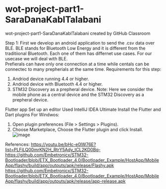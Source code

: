 # wot-project-part1-SaraDanaKablTalabani
wot-project-part1-SaraDanaKablTalabani created by GitHub Classroom

Step 1:
First we develop an android application to send the .csv data over BLE. 
BLE stands for Bluetooth Low Energy and it is different from the traditiional Bluetooth.
Each one of them has differnet use cases. For our usecase we will deal with BLE.  
Prefierals can have only one connection at a time while centals can be connectec to many prepherials at the same time.
Requirements for this step:
1. Andriod device running 4.4 or higher.
2. Andriod device with Bluetooth 4.4 or higher.
3. STM32 Discovery as a prepheral device. 
Note: Here we consider the mobile phone as a central device and the STM32 Discovery as a prepheral device.


Flutter app
Set up an editor
Used IntelliJ IDEA Ultimate
Install the Flutter and Dart plugins
For Windwos:
1. Open plugin preferences (File > Settings > Plugins).
2. Choose Marketplace, Choose the Flutter plugin and click Install.
![image](https://user-images.githubusercontent.com/101463904/184498496-c657ee5d-c020-45fb-bd2e-5b0720700bd1.png)


References:
https://youtu.be/bHc-e0lW76E?list=PLFiLQ00mrKN2H_RtrY5Ady_tCL2KD0Bq-
https://github.com/Embetronicx/STM32-Bootloader/blob/ETX_Bootloader_4.0/Bootloader_Example/HostApp/MobileApp/flashy/build/app/outputs/apk/release/Flashy.apk
https://github.com/Embetronicx/STM32-Bootloader/blob/ETX_Bootloader_4.0/Bootloader_Example/HostApp/MobileApp/flashy/build/app/outputs/apk/release/app-release.apk
